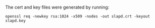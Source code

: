 The cert and key files were generated by running:

```
openssl req -newkey rsa:1024 -x509 -nodes -out slapd.crt -keyout slapd.key
```
